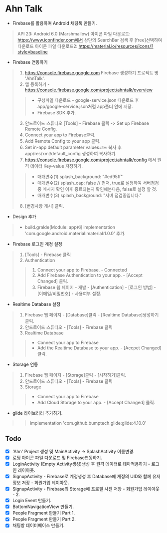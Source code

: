 # Ahn Talk
- Firebase를 활용하여 Android 채팅톡 만들기.
> API 23: Android 6.0 (Marshmallow)
> 아이콘 파일 다운로드: https://www.iconfinder.com에서 상단의 SearchBar 검색 후 [free]선택하여 다운로드
> 아이콘 파일 다운로드2: https://material.io/resources/icons/?style=baseline

- Firebase 연동하기
> 1. https://console.firebase.google.com Firebase 생성하기 프로젝트 명 'AhnTalk'.
> 2. 앱 등록하기 - https://console.firebase.google.com/project/ahntalk/overview
> > * 구성파일 다운로드 - google-service.json 다운로드 후 app/google-service.json처럼 app폴더 안에 저장.
> > * Firebase SDK 추가.
> 3. 안드로이드 스튜디오 [Tools] - Firebase 클릭 -> Set up Firebase Remote Config.
> 4. Connect your app to Firebase클릭.
> 5. Add Remote Config to your app 클릭.
> 6. Set in-app default parameter values코드 복사 후 app/res/xml/default_config 생성하여 복사하기.
> 7. https://console.firebase.google.com/project/ahntalk/config 에서 원격 데이터 Key-value 저장하기.
> > * 매개변수(1) splash_background: "#ed95ff"
> > * 매개변수(2) splash_cap: false // 먼저, true로 설정하여 서버점검중 메시지 확인 이후 종료되는지 확인해본다음, false로 설정 할 것.
> > * 매개변수(3) splash_background: "서버 점검중입니다."
> 8. [변경사항 게시] 클릭.

- Design 추가
> * build.gralde(Module: app)에 implementation 'com.google.android.material:material:1.0.0' 추가.

- Firebase 로그인 계정 설정
> 1. [Tools] - Firebase 클릭
> 2. Authentication
> > 1. Connect your app to Firebase. - Connected
> > 2. Add Firebase Authentication to your app. - [Accept Changed] 클릭.
> > 3. Firebase 웹 페이지 - 개발 - [Authentication] - [로그인 방법] - [이메일/비밀번호] - 사용여부 설정.

- Realtime Database 설정
> 1. Firebase 웹 페이지 - [Database]클릭 - [Realtime Database]생성하기 클릭.
> 2. 안드로이드 스튜디오 - [Tools] - Firebase 클릭
> 3. Realtime Database
> > * Connect your app to Firebase
> > * Add the Realtime Database to your app. - [Accpet Changed] 클릭.

- Storage 연동
> 1. Firebase 웹 페이지 - [Storage]클릭 - [시작하기]클릭.
> 2. 안드로이드 스튜디오 - [Tools] - Firebase 클릭
> 3. Storage
> > * Connect your app to Firebase
> > * Add Cloud Storage to your app. - [Accept Changed] 클릭.

- glide 라이브러리 추가하기.
> > implementation 'com.github.bumptech.glide:glide:4.10.0'

## Todo
- [x] 'Ahn' Project 생성 및 MainActivity -> SplashActivity 이름변경.
- [x] 로딩 아이콘 파일 다운로드 및 Firebase연동하기.
- [x] LoginActivity (Empty Activity생성)생성 후 원격 데이터로 테마적용하기 - 로그인 레이아웃.
- [x] SignupActivity - Firebase로 계정생성 후 Database에 계정의 UID와 함께 유저정보 저장 - 회원가입 레이아웃.
- [x] SignupActivity - Firebase의 Storage에 프로필 사진 저장 - 회원가입 레이아웃 - 2.
- [x] Login Event 만들기.
- [x] BottomNavigationView 만들기.
- [x] People Fragment 만들기 Part 1.
- [x] People Fragment 만들기 Part 2.
- [x] 채팅방 데이터베이스 만들기.